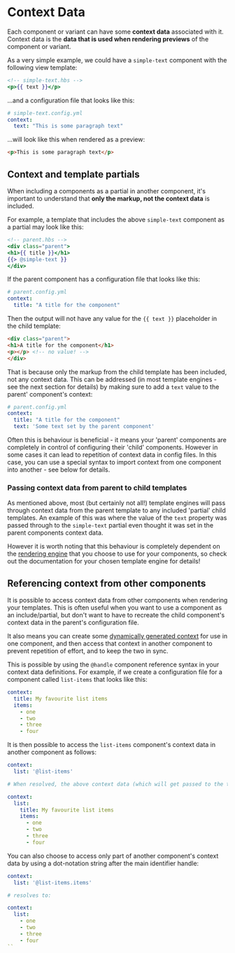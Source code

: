 # Context Data

<!-- START doctoc -->
<!-- END doctoc -->

Each component or variant can have some **context data** associated with it. Context data is the **data that is used when rendering previews** of the component or variant.

As a very simple example, we could have a `simple-text` component with the following view template:

```handlebars
<!-- simple-text.hbs -->
<p>{{ text }}</p>
```

...and a configuration file that looks like this:

```yaml
# simple-text.config.yml
context: 
  text: "This is some paragraph text"
```
...will look like this when rendered as a preview:

```html
<p>This is some paragraph text</p>
```

## Context and template partials

When including a components as a partial in another component, it's important to understand that **only the markup, not the context data** is included.

For example, a template that includes the above `simple-text` component as a partial may look like this:

```handlebars
<!-- parent.hbs -->
<div class="parent">
<h1>{{ title }}</h1>
{{> @simple-text }}
</div>
```
If the parent component has a configuration file that looks like this:

```yaml
# parent.config.yml
context: 
  title: "A title for the component"
```
Then the output will not have any value for the `{{ text }}` placeholder in the child template:

```html
<div class="parent">
<h1>A title for the component</h1>
<p></p> <!-- no value! -->
</div>
```
That is because only the markup from the child template has been included, not any context data. This can be addressed (in most template engines - see the next section for details) by making sure to add a `text` value to the parent' component's context:

```yaml
# parent.config.yml
context: 
  title: "A title for the component"
  text: 'Some text set by the parent component'
```

Often this is behaviour is beneficial - it means your 'parent' components are completely in control of configuring their 'child' components. However in some cases it can lead to repetition of context data in config files. In this case, you can use a special syntax to import context from one component into another - see below for details.

### Passing context data from parent to child templates 

As mentioned above, most (but certainly not all!) template engines will pass through context data from the parent template to any included 'partial' child templates. An example of this was where the value of the `text` property was passed through to the `simple-text` partial even thought it was set in the parent components context data.

However it is worth noting that this behaviour is completely dependent on the [rendering engine](/docs/engines/overview.md) that you choose to use for your components, so check out the documentation for your chosen template engine for details!

## Referencing context from other components

It is possible to access context data from other components when rendering your templates. This is often useful when you want to use a component as an include/partial, but don't want to have to recreate the child component's context data in the parent's configuration file.

It also means you can create some [dynamically generated context](/docs/guides/dynamic-context.md) for use in one component, and then access that context in another component to prevent repetition of effort, and to keep the two in sync.

This is possible by using the `@handle` component reference syntax in your context data definitions. For example, if we create a configuration file for a component called `list-items` that looks like this:

```yaml
context:
  title: My favourite list items
  items:
    - one
    - two
    - three
    - four
```
It is then possible to access the `list-items` component's context data in another component as follows:

```yaml
context:
  list: '@list-items'

# When resolved, the above context data (which will get passed to the template when rendered) will look as follows:

context:
  list:
    title: My favourite list items
    items:
      - one
      - two
      - three
      - four
```
You can also choose to access only part of another component's context data by using a dot-notation string after the main identifier handle:

```yaml
context:
  list: '@list-items.items'

# resolves to:

context:
  list:
    - one
    - two
    - three
    - four
``
